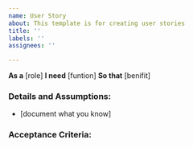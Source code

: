 ```yaml
---
name: User Story
about: This template is for creating user stories
title: ''
labels: ''
assignees: ''

---
```


**As a** [role]
**I need** [funtion]
**So that** [benifit]

### Details and Assumptions:
* [document what you know]

### Acceptance Criteria:
